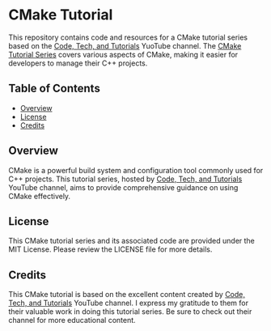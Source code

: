 # CMake Tutorial

This repository contains code and resources for a CMake tutorial series based on the [Code, Tech, and Tutorials](https://www.youtube.com/@CodeTechandTutorials) YuoTube channel. The [CMake Tutorial Series](https://www.youtube.com/watch?v=nlKcXPUJGwA&list=PLalVdRk2RC6o5GHu618ARWh0VO0bFlif4) covers various aspects of CMake, making it easier for developers to manage their C++ projects.

## Table of Contents

- [Overview](#overview)
- [License](#contributing)
- [Credits](#license)

## Overview

CMake is a powerful build system and configuration tool commonly used for C++ projects. This tutorial series, hosted by [Code, Tech, and Tutorials](https://www.youtube.com/@CodeTechandTutorials) YouTube channel, aims to provide comprehensive guidance on using CMake effectively.

## License

This CMake tutorial series and its associated code are provided under the MIT License. Please review the LICENSE file for more details.

## Credits

This CMake tutorial is based on the excellent content created by [Code, Tech, and Tutorials](https://www.youtube.com/@CodeTechandTutorials) YouTube channel. I express my gratitude to them for their valuable work in doing this tutorial series. Be sure to check out their channel for more educational content.